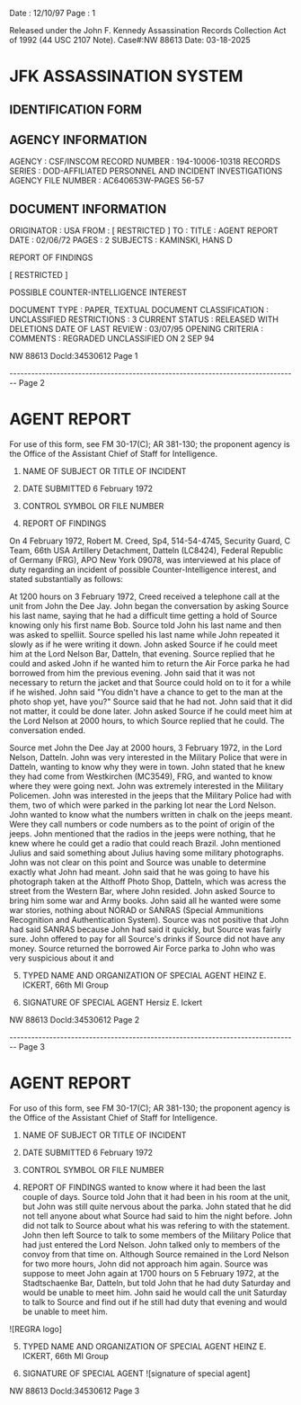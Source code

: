 Date : 12/10/97
Page : 1

Released under the John F. Kennedy
Assassination Records Collection Act of
1992 (44 USC 2107 Note). Case#:NW
88613 Date: 03-18-2025

# JFK ASSASSINATION SYSTEM
## IDENTIFICATION FORM

## AGENCY INFORMATION

AGENCY : CSF/INSCOM
RECORD NUMBER : 194-10006-10318
RECORDS SERIES : DOD-AFFILIATED PERSONNEL AND INCIDENT INVESTIGATIONS
AGENCY FILE NUMBER : AC640653W-PAGES 56-57

## DOCUMENT INFORMATION

ORIGINATOR : USA
FROM : [ RESTRICTED ]
TO :
TITLE : AGENT REPORT
DATE : 02/06/72
PAGES : 2
SUBJECTS : KAMINSKI, HANS D

REPORT OF FINDINGS

[ RESTRICTED ]

POSSIBLE COUNTER-INTELLIGENCE INTEREST

DOCUMENT TYPE : PAPER, TEXTUAL DOCUMENT
CLASSIFICATION : UNCLASSIFIED
RESTRICTIONS : 3
CURRENT STATUS : RELEASED WITH DELETIONS
DATE OF LAST REVIEW : 03/07/95
OPENING CRITERIA :
COMMENTS : REGRADED UNCLASSIFIED ON 2 SEP 94

NW 88613 Docld:34530612 Page 1


-------------------------------------------------------------------------------- Page 2

# AGENT REPORT
For use of this form, see FM 30-17(C); AR 381-130; the proponent agency is the Office of the Assistant Chief of Staff for Intelligence.

1. NAME OF SUBJECT OR TITLE OF INCIDENT
2. DATE SUBMITTED
   6 February 1972
3. CONTROL SYMBOL OR FILE NUMBER

4. REPORT OF FINDINGS

On 4 February 1972, Robert M. Creed, Sp4, 514-54-4745, Security Guard, C Team, 66th USA Artillery Detachment, Datteln (LC8424), Federal Republic of Germany (FRG), APO New York 09078, was interviewed at his place of duty regarding an incident of possible Counter-Intelligence interest, and stated substantially as follows:

At 1200 hours on 3 February 1972, Creed received a telephone call at the unit from John the Dee Jay. John began the conversation by asking Source his last name, saying that he had a difficult time getting a hold of Source knowing only his first name Bob. Source told John his last name and then was asked to spelliit. Source spelled his last name while John repeated it slowly as if he were writing it down. John asked Source if he could meet him at the Lord Nelson Bar, Datteln, that evening. Source replied that he could and asked John if he wanted him to return the Air Force parka he had borrowed from him the previous evening. John said that it was not necessary to return the jacket and that Source could hold on to it for a while if he wished. John said "You didn't have a chance to get to the man at the photo shop yet, have you?" Source said that he had not. John said that it did not matter, it could be done later. John asked Source if he could meet him at the Lord Nelson at 2000 hours, to which Source replied that he could. The conversation ended.

Source met John the Dee Jay at 2000 hours, 3 February 1972, in the Lord Nelson, Datteln. John was very interested in the Military Police that were in Datteln, wanting to know why they were in town. John stated that he knew they had come from Westkirchen (MC3549), FRG, and wanted to know where they were going next. John was extremely interested in the Military Policemen. John was interested in the jeeps that the Military Police had with them, two of which were parked in the parking lot near the Lord Nelson. John wanted to know what the numbers written in chalk on the jeeps meant. Were they call numbers or code numbers as to the point of origin of the jeeps. John mentioned that the radios in the jeeps were nothing, that he knew where he could get a radio that could reach Brazil. John mentioned Julius and said something about Julius having some military photographs. John was not clear on this point and Source was unable to determine exactly what John had meant. John said that he was going to have his photograph taken at the Althoff Photo Shop, Datteln, which was acress the street from the Western Bar, where John resided. John asked Source to bring him some war and Army books. John said all he wanted were some war stories, nothing about NORAD or SANRAS (Special Ammunitions Recognition and Authentication System). Source was not positive that John had said SANRAS because John had said it quickly, but Source was fairly sure. John offered to pay for all Source's drinks if Source did not have any money. Source returned the borrowed Air Force parka to John who was very suspicious about it and

5. TYPED NAME AND ORGANIZATION OF SPECIAL AGENT
   HEINZ E. ICKERT, 66th MI Group

6. SIGNATURE OF SPECIAL AGENT
   Hersiz E. Ickert

NW 88613 Docld:34530612 Page 2


-------------------------------------------------------------------------------- Page 3

# AGENT REPORT
For uso of this form, see FM 30-17(C); AR 381-130; the proponent agency is the Office of the Assistant Chief of Staff for Intelligence.

1. NAME OF SUBJECT OR TITLE OF INCIDENT

2. DATE SUBMITTED
   6 February 1972

3. CONTROL SYMBOL OR FILE NUMBER

4. REPORT OF FINDINGS
   wanted to know where it had been the last couple of days. Source told John that it had been in his room at the unit, but John was still quite nervous about the parka. John stated that he did not tell anyone about what Source had said to him the night before. John did not talk to Source about what his was refering to with the statement. John then left Source to talk to some members of the Military Police that had just entered the Lord Nelson. John talked only to members of the convoy from that time on. Although Source remained in the Lord Nelson for two more hours, John did not approach him again. Source was suppose to meet John again at 1700 hours on 5 February 1972, at the Stadtschaenke Bar, Datteln, but told John that he had duty Saturday and would be unable to meet him. John said he would call the unit Saturday to talk to Source and find out if he still had duty that evening and would be unable to meet him.

![REGRA logo]

5. TYPED NAME AND ORGANIZATION OF SPECIAL AGENT
   HEINZ E. ICKERT, 66th MI Group

6. SIGNATURE OF SPECIAL AGENT
   ![signature of special agent]

NW 88613 Docld:34530612 Page 3
